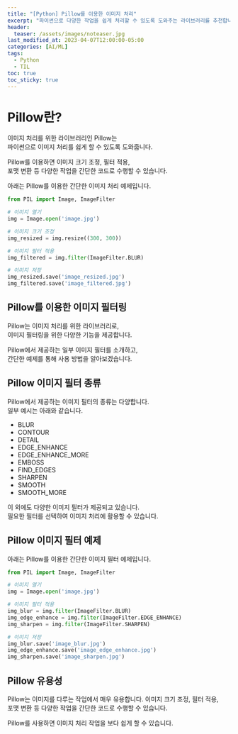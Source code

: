 ```yaml
---
title: "[Python] Pillow를 이용한 이미지 처리"
excerpt: "파이썬으로 다양한 작업을 쉽게 처리할 수 있도록 도와주는 라이브러리를 추천합니다."
header:
  teaser: /assets/images/noteaser.jpg
last_modified_at: 2023-04-07T12:00:00-05:00
categories: [AI/ML]
tags:
  - Python
  - TIL
toc: true
toc_sticky: true
---
```

 
# Pillow란?   

이미지 처리를 위한 라이브러리인 Pillow는    
파이썬으로 이미지 처리를 쉽게 할 수 있도록 도와줍니다.   
    
Pillow를 이용하면 이미지 크기 조정, 필터 적용,    
포맷 변환 등 다양한 작업을 간단한 코드로 수행할 수 있습니다.   
 
아래는 Pillow를 이용한 간단한 이미지 처리 예제입니다.   
    
```python
from PIL import Image, ImageFilter

# 이미지 열기
img = Image.open('image.jpg')

# 이미지 크기 조정
img_resized = img.resize((300, 300))

# 이미지 필터 적용
img_filtered = img.filter(ImageFilter.BLUR)

# 이미지 저장
img_resized.save('image_resized.jpg')
img_filtered.save('image_filtered.jpg')
```

## Pillow를 이용한 이미지 필터링

Pillow는 이미지 처리를 위한 라이브러리로,    
이미지 필터링을 위한 다양한 기능을 제공합니다.   

Pillow에서 제공하는 일부 이미지 필터를 소개하고,    
간단한 예제를 통해 사용 방법을 알아보겠습니다.

## Pillow 이미지 필터 종류

Pillow에서 제공하는 이미지 필터의 종류는 다양합니다.    
일부 예시는 아래와 같습니다.   
    
- BLUR
- CONTOUR
- DETAIL
- EDGE_ENHANCE
- EDGE_ENHANCE_MORE
- EMBOSS
- FIND_EDGES
- SHARPEN
- SMOOTH
- SMOOTH_MORE

이 외에도 다양한 이미지 필터가 제공되고 있습니다.   
필요한 필터를 선택하여 이미지 처리에 활용할 수 있습니다.    

## Pillow 이미지 필터 예제

아래는 Pillow를 이용한 간단한 이미지 필터 예제입니다.

```python
from PIL import Image, ImageFilter

# 이미지 열기
img = Image.open('image.jpg')

# 이미지 필터 적용
img_blur = img.filter(ImageFilter.BLUR)
img_edge_enhance = img.filter(ImageFilter.EDGE_ENHANCE)
img_sharpen = img.filter(ImageFilter.SHARPEN)

# 이미지 저장
img_blur.save('image_blur.jpg')
img_edge_enhance.save('image_edge_enhance.jpg')
img_sharpen.save('image_sharpen.jpg')
```

## Pillow 유용성
Pillow는 이미지를 다루는 작업에서 매우 유용합니다. 이미지 크기 조정, 필터 적용,      
포맷 변환 등 다양한 작업을 간단한 코드로 수행할 수 있습니다.   
      
Pillow를 사용하면 이미지 처리 작업을 보다 쉽게 할 수 있습니다.    